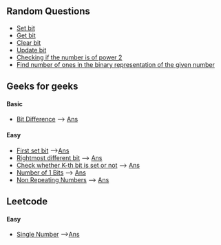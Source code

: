 ## Random Questions

* [Set bit](/bit_m/random/set_bit.cpp)
* [Get bit](/bit_m/random/get_bit.cpp)
* [Clear bit](/bit_m/random/clear_bit.cpp)
* [Update bit](/bit_m/random/update_bit.cpp)
* [Checking if the number is of power 2](/bit_m/random/is_powerof2.cpp)
* [Find number of ones in the binary representation of the given number](/bit_m/random/numof1.cpp)


## Geeks for geeks
#### Basic
* [Bit Difference](https://practice.geeksforgeeks.org/problems/bit-difference-1587115620/1#) --> [Ans](/bit_m/bit_diff.cpp)
#### Easy
* [First set bit](https://practice.geeksforgeeks.org/problems/find-first-set-bit-1587115620/1/?track=DSASP-BitMagic&batchId=154) -->[Ans](/bit_m/first_set_bit.cpp)
* [Rightmost different bit](https://practice.geeksforgeeks.org/problems/rightmost-different-bit-1587115621/0/?track=DSASP-BitMagic&batchId=154#) --> [Ans](/bit_m/rightmost_diff.cpp)
* [Check whether K-th bit is set or not](https://practice.geeksforgeeks.org/problems/check-whether-k-th-bit-is-set-or-not-1587115620/0/?track=DSASP-BitMagic&batchId=154#) --> [Ans](/bit_m/k_bit.cpp)
* [Number of 1 Bits](https://practice.geeksforgeeks.org/problems/set-bits0143/1#) --> [Ans](/bit_m/num_1.cpp)
* [Non Repeating Numbers](https://practice.geeksforgeeks.org/problems/finding-the-numbers0215/1#) --> [Ans](/bit_m/not_repeating.cpp)
## Leetcode 
#### Easy
* [Single Number](https://leetcode.com/problems/single-number/) -->[Ans](/bit_m/leetcode/easy/single_num.cpp)
